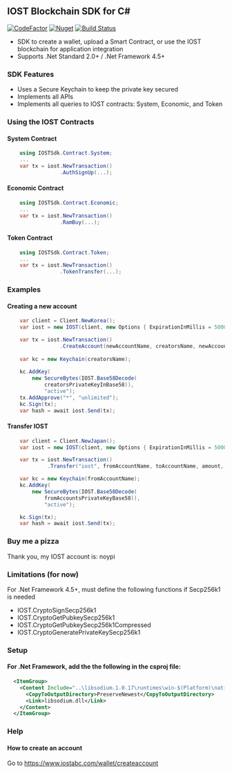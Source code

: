 ## IOST Blockchain SDK for C# 
[![CodeFactor](https://www.codefactor.io/repository/github/noypi/iost.cs/badge)](https://www.codefactor.io/repository/github/noypi/iost.cs)
[![Nuget](https://img.shields.io/nuget/v/IOST.svg)](http://www.nuget.org/packages/IOST/)
[![Build Status](https://dev.azure.com/adrianmigraso0686/iost.cs/_apis/build/status/noypi.iost.cs?branchName=master)](https://dev.azure.com/adrianmigraso0686/iost.cs/_build/latest?definitionId=1&branchName=master)
- SDK to create a wallet, upload a Smart Contract, or use the IOST blockchain for application integration
- Supports .Net Standard 2.0+ / .Net Framework 4.5+ 

### SDK Features
- Uses a Secure Keychain to keep the private key secured
- Implements all APIs
- Implements all queries to IOST contracts: System, Economic, and Token

### Using the IOST Contracts

#### System Contract
```C#
    using IOSTSdk.Contract.System;
    ...
    var tx = iost.NewTransaction()
                 .AuthSignUp(...);
```

#### Economic Contract

```C#
    using IOSTSdk.Contract.Economic;
    ...
    var tx = iost.NewTransaction()
                 .RamBuy(...);
```

#### Token Contract

```C#
    using IOSTSdk.Contract.Token;
    ...
    var tx = iost.NewTransaction()
                 .TokenTransfer(...);
```

### Examples

#### Creating a new account

```C#
	var client = Client.NewKorea();
	var iost = new IOST(client, new Options { ExpirationInMillis = 5000 });

	var tx = iost.NewTransaction()
	             .CreateAccount(newAccountName, creatorsName, newAccountPublicKey, newAccountPublicKey);
	
	var kc = new Keychain(creatorsName);
    
	kc.AddKey(
		new SecureBytes(IOST.Base58Decode(
			creatorsPrivateKeyInBase58)),
			"active");
	tx.AddApprove("*", "unlimited");
	kc.Sign(tx);
	var hash = await iost.Send(tx);
```

#### Transfer IOST
```C#
	var client = Client.NewJapan();
	var iost = new IOST(client, new Options { ExpirationInMillis = 5000 });

	var tx = iost.NewTransaction()
		     .Transfer("iost", fromAccountName, toAccountName, amount, "");

	var kc = new Keychain(fromAccountName);
	kc.AddKey(
		new SecureBytes(IOST.Base58Decode(
			fromAccountsPrivateKeyBase58)),
			"active");

	kc.Sign(tx);
	var hash = await iost.Send(tx);
```

### Buy me a pizza
Thank you, my IOST account is: noypi

### Limitations (for now)
For .Net Framework 4.5+, must define the following functions if Secp256k1 is needed
- IOST.CryptoSignSecp256k1
- IOST.CryptoGetPubkeySecp256k1
- IOST.CryptoGetPubkeySecp256k1Compressed
- IOST.CryptoGeneratePrivateKeySecp256k1

### Setup
#### For .Net Framework, add the the following in the csproj file:
```xml
  <ItemGroup>
    <Content Include="..\libsodium.1.0.17\runtimes\win-$(Platform)\native\*">
      <CopyToOutputDirectory>PreserveNewest</CopyToOutputDirectory>
      <Link>libsodium.dll</Link>
    </Content>
  </ItemGroup>
```

### Help
#### How to create an account
Go to https://www.iostabc.com/wallet/createaccount 

